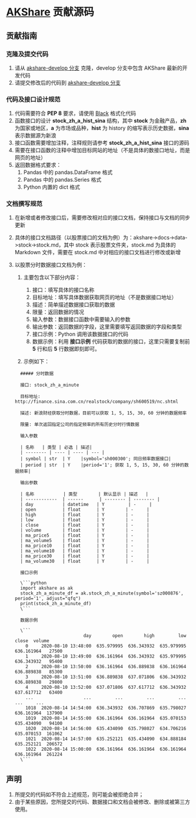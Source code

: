 # [AKShare](https://github.com/akfamily/akshare) 贡献源码

## 贡献指南

### 克隆及提交代码

1. 请从 [akshare-develop 分支](https://github.com/akfamily/akshare/tree/develop) 克隆，develop 分支中包含 AKShare 最新的开发代码
2. 请提交修改后的代码到 [akshare-develop 分支](https://github.com/akfamily/akshare/tree/develop)

### 代码及接口设计规范

1. 代码需要符合 **PEP 8** 要求，请使用 [Black](https://github.com/psf/black) 格式化代码
2. 函数接口的设计 **stock_zh_a_hist_sina** 结构，其中 **stock** 为金融产品，**zh** 为国家或地区，**a** 为市场或品种，**hist** 为 history 的缩写表示历史数据，**sina** 表示数据源为新浪
3. 接口函数需要增加注释，注释规则请参考 **stock_zh_a_hist_sina** 接口的源码
4. 需要在接口函数的注释中增加目标网站的地址（不是具体的数接口地址，而是网页的地址）
5. 返回数据格式要求：
   1. Pandas 中的 pandas.DataFrame 格式
   2. Pandas 中的 pandas.Series 格式
   3. Python 内置的 dict 格式

### 文档撰写规范

1. 在新增或者修改接口后，需要修改相对应的接口文档，保持接口与文档的同步更新

2. 具体的接口文档路径（以股票接口的文档为例）为：akshare->docs->data->stock->stock.md，其中 stock 表示股票文件夹，stock.md 为具体的 Markdown 文件，需要在 stock.md 中对相应的接口文档进行修改或新增

3. 以股票分时数据接口文档为例：

   1. 主要包含以下部分内容：

      1. 接口：填写具体的接口名称
      2. 目标地址：填写具体数据获取网页的地址（不是数据接口地址）
      3. 描述：简单描述数据接口获取的数据
      4. 限量：返回数据的情况
      5. 输入参数：数据接口函数中需要输入的参数
      6. 输出参数：返回数据的字段，这里需要填写返回数据的字段和类型
      7. 接口示例：Python 调用该数据接口的代码
      8. 数据示例：利用 **接口示例** 代码获取的数据的接口，这里只需要复制前 **5** 行和后 **5** 行数据即刻即可。

   2. 示例如下：

    ```
      ##### 分时数据
      
      接口: stock_zh_a_minute
      
      目标地址: http://finance.sina.com.cn/realstock/company/sh600519/nc.shtml
      
      描述: 新浪财经获取分时数据，目前可以获取 1, 5, 15, 30, 60 分钟的数据频率
      
      限量: 单次返回指定公司的指定频率的所有历史分时行情数据
      
      输入参数
      
      | 名称   | 类型 | 必选 | 描述|
      | -------- | ---- | ---- | --- |
      | symbol | str  | Y    |symbol='sh000300'; 同日频率数据接口|
      | period | str  | Y    |period='1'; 获取 1, 5, 15, 30, 60 分钟的数据频率|
      
      输出参数
      
      | 名称           | 类型        | 默认显示 | 描述   |
      | ------------  | ------      | -------- | -------- |
      | day           | datetime   | Y         | -     |
      | open          | float      | Y        | -     |
      | high          | float      | Y        | -     |
      | low           | float      | Y        | -     |
      | close         | float      | Y        | -     |
      | volume        | float      | Y        | -     |
      | ma_price5     | float      | Y        | -     |
      | ma_volume5    | float      | Y        | -     |
      | ma_price10    | float      | Y        | -     |
      | ma_volume10   | float      | Y        | -     |
      | ma_price30    | float      | Y        | -     |
      | ma_volume30   | float      | Y        | -     |
      
      接口示例
      
      \```python
      import akshare as ak
      stock_zh_a_minute_df = ak.stock_zh_a_minute(symbol='sz000876', period='1', adjust="qfq")
      print(stock_zh_a_minute_df)
      \```
      
      数据示例
      
      \```
                              day        open        high         low       close  volume
        0     2020-08-10 13:48:00  635.979995  636.343932  635.979995  636.161964   27500
        1     2020-08-10 13:49:00  636.161964  636.343932  635.979995  636.343932   95400
        2     2020-08-10 13:50:00  636.161964  636.889838  636.161964  636.889838   85300
        3     2020-08-10 13:51:00  636.889838  637.071806  636.343932  636.889838   29800
        4     2020-08-10 13:52:00  637.071806  637.617712  636.343932  637.617712   63400
        ...                   ...         ...         ...         ...         ...     ...
        1018  2020-08-14 14:54:00  636.343932  636.707869  635.798027  636.161964  137900
        1019  2020-08-14 14:55:00  636.161964  636.161964  635.070153  635.434090   94100
        1020  2020-08-14 14:56:00  635.434090  635.798027  634.706216  635.070153  161062
        1021  2020-08-14 14:57:00  635.252121  635.434090  634.888184  635.252121  206572
        1022  2020-08-14 15:00:00  636.161964  636.161964  636.161964  636.161964  261224
      \```
    ```

## 声明

1. 所提交的代码如不符合上述规范，则可能会被拒绝合并；
2. 由于某些原因，您所提交的代码、数据接口和文档会被修改、删除或被第三方使用。
